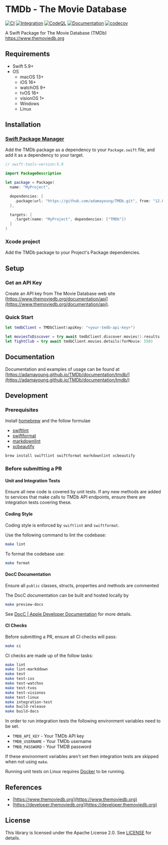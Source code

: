 # TMDb - The Movie Database

[![CI](https://github.com/adamayoung/TMDb/actions/workflows/ci.yml/badge.svg)](https://github.com/adamayoung/TMDb/actions/workflows/ci.yml)
[![Integration](https://github.com/adamayoung/TMDb/actions/workflows/integration.yml/badge.svg)](https://github.com/adamayoung/TMDb/actions/workflows/integration.yml)
[![CodeQL](https://github.com/adamayoung/TMDb/actions/workflows/codeql.yml/badge.svg)](https://github.com/adamayoung/TMDb/actions/workflows/codeql.yml)
[![Documentation](https://github.com/adamayoung/TMDb/actions/workflows/documentation.yml/badge.svg)](https://github.com/adamayoung/TMDb/actions/workflows/documentation.yml)
[![codecov](https://codecov.io/gh/adamayoung/TMDb/graph/badge.svg?token=TICHRASF6F)](https://codecov.io/gh/adamayoung/TMDb)

A Swift Package for The Movie Database (TMDb) <https://www.themoviedb.org>

## Requirements

* Swift 5.9+
* OS
  * macOS 13+
  * iOS 16+
  * watchOS 9+
  * tvOS 16+
  * visionOS 1+
  * Windows
  * Linux

## Installation

### [Swift Package Manager](https://github.com/apple/swift-package-manager)

Add the TMDb package as a dependency to your `Package.swift` file, and add it
as a dependency to your target.

```swift
// swift-tools-version:5.9

import PackageDescription

let package = Package(
  name: "MyProject",

  dependencies: [
    .package(url: "https://github.com/adamayoung/TMDb.git", from: "12.0.0")
  ],

  targets: [
    .target(name: "MyProject", dependencies: ["TMDb"])
  ]
)
```

### Xcode project

Add the TMDb package to your Project's Package dependencies.

## Setup

### Get an API Key

Create an API key from The Movie Database web site
[https://www.themoviedb.org/documentation/api](https://www.themoviedb.org/documentation/api).

### Quick Start

```swift
let tmdbClient = TMDbClient(apiKey: "<your-tmdb-api-key>")

let moviesToDiscover = try await tmdbClient.discover.movies().results
let fightClub = try await tmdbClient.movies.details(forMovie: 550)
```

## Documentation

Documentation and examples of usage can be found at
[https://adamayoung.github.io/TMDb/documentation/tmdb/](https://adamayoung.github.io/TMDb/documentation/tmdb/)

## Development

### Prerequisites

Install [homebrew](https://brew.sh) and the follow formulae

* [swiftlint](https://github.com/realm/SwiftLint)
* [swiftformat](https://github.com/nicklockwood/SwiftFormat)
* [markdownlint](https://github.com/igorshubovych/markdownlint-cli)
* [xcbeautify](https://github.com/cpisciotta/xcbeautify)

```bash
brew install swiftlint swiftformat markdownlint xcbeautify
```

### Before submitting a PR

#### Unit and Integration Tests

Ensure all new code is covered by unit tests. If any new methods are added to
services that make calls to TMDb API endpoints, ensure there are integration tests
covering these.

#### Coding Style

Coding style is enforced by `swiftlint` and `swiftformat`.

Use the following command to lint the codebase:

```bash
make lint
```

To format the codebase use:

```bash
make format
```

#### DocC Documentation

Ensure all `public` classes, structs, properties and methods are commented

The DocC documentation can be built and hosted locally by

```bash
make preview-docs
```

See [DocC | Apple Developer Documentation](https://developer.apple.com/documentation/docc)
for more details.

#### CI Checks

Before submitting a PR, ensure all CI checks will pass:

```bash
make ci
```

CI checks are made up of the follow tasks:

```bash
make lint
make lint-markddown
make test
make test-ios
make test-watchos
make test-tvos
make test-visionos
make test-linux
make integration-test
make build-release
make build-docs
```

In order to run integration tests the following environment variables need to
be set.

* `TMDB_API_KEY` - Your TMDb API key
* `TMDB_USERNAME` - Your TMDb username
* `TMDB_PASSWORD` - Your TMDB password

If these environment variables aren't set then integration tests are skipped
when not using `make`.

Running unit tests on Linux requires [Docker](https://www.docker.com) to be
running.

## References

* [https://www.themoviedb.org](https://www.themoviedb.org)
* [https://developer.themoviedb.org](https://developer.themoviedb.org)

## License

This library is licensed under the Apache License 2.0. See
[LICENSE](https://github.com/adamayoung/TMDb/blob/main/LICENSE) for details.
